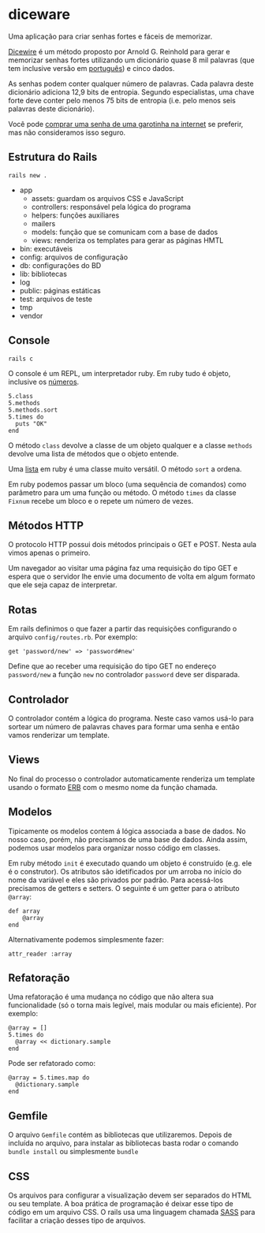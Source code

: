 # diceware
Uma aplicação para criar senhas fortes e fáceis de memorizar.

[Dicewire](http://world.std.com/~reinhold/diceware.html) é um método proposto por Arnold G. Reinhold para gerar e memorizar senhas fortes utilizando um dicionário quase 8 mil palavras (que tem inclusive versão em [português](https://gist.github.com/patxipierce/3a96b1927b844ce47c04a242651bafc2)) e cinco dados.

As senhas podem conter qualquer número de palavras. Cada palavra deste dicionário adiciona 12,9 bits de entropia. Segundo especialistas, uma chave forte deve conter pelo menos 75 bits de entropia (i.e. pelo menos seis palavras deste dicionário).

Você pode [comprar uma senha de uma garotinha na internet](http://www.dicewarepasswords.com/) se preferir, mas não consideramos isso seguro.

## Estrutura do Rails
`rails new .`

* app
  * assets: guardam os arquivos CSS e JavaScript
  * controllers: responsável pela lógica do programa
  * helpers: funções auxiliares
  * mailers
  * models: função que se comunicam com a base de dados
  * views: renderiza os templates para gerar as páginas HMTL
* bin: executáveis
* config: arquivos de configuração
* db: configurações do BD
* lib: bibliotecas
* log
* public: páginas estáticas
* test: arquivos de teste
* tmp
* vendor

## Console
`rails c`

O console é um REPL, um interpretador ruby.
Em ruby tudo é objeto, inclusive os [números](http://ruby-doc.org/core-2.2.0/Fixnum.html).

```
5.class
5.methods
5.methods.sort
5.times do
  puts "OK"
end
```

O método `class` devolve a classe de um objeto qualquer e a classe `methods` devolve uma lista de métodos que o objeto entende.

Uma [lista](http://ruby-doc.org/core-2.4.0/Array.html) em ruby é uma classe muito versátil. O método `sort` a ordena.

Em ruby podemos passar um bloco (uma sequência de comandos) como parâmetro para um uma função ou método. O método `times` da classe `Fixnum` recebe um bloco e o repete um número de vezes.

## Métodos HTTP
O protocolo HTTP possui dois métodos principais o GET e POST. Nesta aula vimos apenas o primeiro.

Um navegador ao visitar uma página faz uma requisição do tipo GET e espera que o servidor lhe envie uma documento de volta em algum formato que ele seja capaz de interpretar.

## Rotas
Em rails definimos o que fazer a partir das requisições configurando o arquivo `config/routes.rb`. Por exemplo:

```
get 'password/new' => 'password#new'
```

Define que ao receber uma requisição do tipo GET no endereço `password/new` a função `new` no controlador `password` deve ser disparada.

## Controlador
O controlador contém a lógica do programa. Neste caso vamos usá-lo para sortear um número de palavras chaves para formar uma senha e então vamos renderizar um template.

## Views
No final do processo o controlador automaticamente renderiza um template usando o formato [ERB](http://ruby-doc.org/stdlib-2.4.0/libdoc/erb/rdoc/ERB.html) com o mesmo nome da função chamada.

## Modelos
Tipicamente os modelos contem á lógica associada a base de dados. No nosso caso, porém, não precisamos de uma base de dados. Ainda assim, podemos usar modelos para organizar nosso código em classes.

Em ruby método `init` é executado quando um objeto é construído (e.g. ele é o construtor). Os atributos são idetificados por um arroba no início do nome da variável e eles são privados por padrão. Para acessá-los precisamos de getters e setters. O seguinte é um getter para o atributo `@array`:

```
def array
    @array
end
```

Alternativamente podemos simplesmente fazer:
```
attr_reader :array
```

## Refatoração
Uma refatoração é uma mudança no código que não altera sua funcionalidade (só o torna mais legível, mais modular ou mais eficiente). Por exemplo:
```
@array = []
5.times do
  @array << dictionary.sample
end
```

Pode ser refatorado como:

```
@array = 5.times.map do
  @dictionary.sample
end
```

## Gemfile
O arquivo `Gemfile` contém as bibliotecas que utilizaremos. Depois de incluída no arquivo, para instalar as bibliotecas basta rodar o comando `bundle install` ou simplesmente `bundle`

## CSS
Os arquivos para configurar a visualização devem ser separados do HTML ou seu template. A boa prática de programação é deixar esse tipo de código em um arquivo CSS. O rails usa uma linguagem chamada [SASS](https://sass-lang.com/) para facilitar a criação desses tipo de arquivos.


